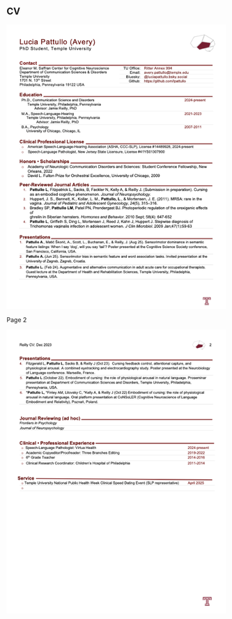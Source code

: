 
## CV
<p align="left">
  <img src="PattulloCV_May25.png" alt="PattulloCV" width="1000">

Page 2
<p align="left">
  <img src="CV_page_2.png" alt="PattulloCV" width="1000">
